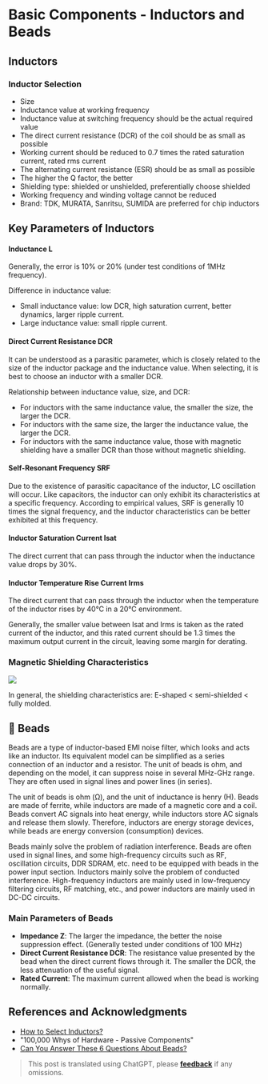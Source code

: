 # Basic Components - Inductors and Beads

## Inductors

### Inductor Selection

- Size
- Inductance value at working frequency
- Inductance value at switching frequency should be the actual required value
- The direct current resistance (DCR) of the coil should be as small as possible
- Working current should be reduced to 0.7 times the rated saturation current, rated rms current
- The alternating current resistance (ESR) should be as small as possible
- The higher the Q factor, the better
- Shielding type: shielded or unshielded, preferentially choose shielded
- Working frequency and winding voltage cannot be reduced
- Brand: TDK, MURATA, Sanritsu, SUMIDA are preferred for chip inductors

## Key Parameters of Inductors

#### Inductance L

Generally, the error is 10% or 20% (under test conditions of 1MHz frequency).

Difference in inductance value:

- Small inductance value: low DCR, high saturation current, better dynamics, larger ripple current.
- Large inductance value: small ripple current.

#### Direct Current Resistance DCR

It can be understood as a parasitic parameter, which is closely related to the size of the inductor package and the inductance value. When selecting, it is best to choose an inductor with a smaller DCR.

Relationship between inductance value, size, and DCR:

- For inductors with the same inductance value, the smaller the size, the larger the DCR.
- For inductors with the same size, the larger the inductance value, the larger the DCR.
- For inductors with the same inductance value, those with magnetic shielding have a smaller DCR than those without magnetic shielding.

#### Self-Resonant Frequency SRF

Due to the existence of parasitic capacitance of the inductor, LC oscillation will occur. Like capacitors, the inductor can only exhibit its characteristics at a specific frequency. According to empirical values, SRF is generally 10 times the signal frequency, and the inductor characteristics can be better exhibited at this frequency.

#### Inductor Saturation Current Isat

The direct current that can pass through the inductor when the inductance value drops by 30%.

#### Inductor Temperature Rise Current Irms

The direct current that can pass through the inductor when the temperature of the inductor rises by 40℃ in a 20℃ environment.

Generally, the smaller value between Isat and Irms is taken as the rated current of the inductor, and this rated current should be 1.3 times the maximum output current in the circuit, leaving some margin for derating.

### Magnetic Shielding Characteristics

![](https://f004.backblazeb2.com/file/wiki-media/img/20210723134135.png)

In general, the shielding characteristics are: E-shaped < semi-shielded < fully molded.

## 🚧 Beads

Beads are a type of inductor-based EMI noise filter, which looks and acts like an inductor. Its equivalent model can be simplified as a series connection of an inductor and a resistor. The unit of beads is ohm, and depending on the model, it can suppress noise in several MHz-GHz range. They are often used in signal lines and power lines (in series).

The unit of beads is ohm (Ω), and the unit of inductance is henry (H). Beads are made of ferrite, while inductors are made of a magnetic core and a coil. Beads convert AC signals into heat energy, while inductors store AC signals and release them slowly. Therefore, inductors are energy storage devices, while beads are energy conversion (consumption) devices.

Beads mainly solve the problem of radiation interference. Beads are often used in signal lines, and some high-frequency circuits such as RF, oscillation circuits, DDR SDRAM, etc. need to be equipped with beads in the power input section. Inductors mainly solve the problem of conducted interference. High-frequency inductors are mainly used in low-frequency filtering circuits, RF matching, etc., and power inductors are mainly used in DC-DC circuits.

### Main Parameters of Beads

- **Impedance Z**: The larger the impedance, the better the noise suppression effect. (Generally tested under conditions of 100 MHz)
- **Direct Current Resistance DCR**: The resistance value presented by the bead when the direct current flows through it. The smaller the DCR, the less attenuation of the useful signal.
- **Rated Current**: The maximum current allowed when the bead is working normally.

## References and Acknowledgments

- [How to Select Inductors?](https://mp.weixin.qq.com/s/d0rs7d7HB1IaxVe6KhHV2g)
- "100,000 Whys of Hardware - Passive Components"
- [Can You Answer These 6 Questions About Beads?](https://mp.weixin.qq.com/s/3b5ImnLcfIQbvO-lG-h7PQ)

> This post is translated using ChatGPT, please [**feedback**](https://github.com/linyuxuanlin/Wiki_MkDocs/issues/new) if any omissions.